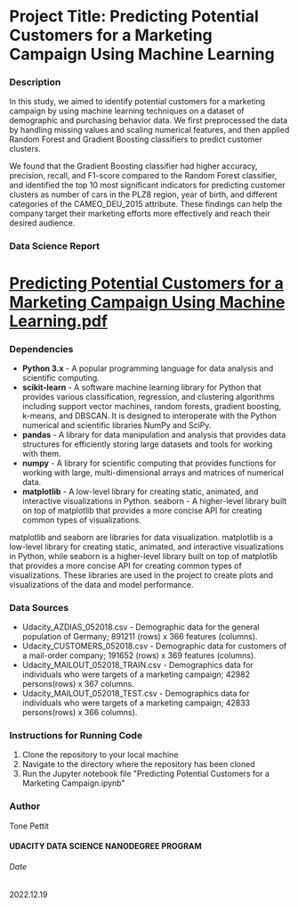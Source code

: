 # Project Title: Predicting Potential Customers for a Marketing Campaign Using Machine Learning

### Description
In this study, we aimed to identify potential customers for a marketing campaign by using machine learning techniques on a dataset of demographic and purchasing behavior data. We first preprocessed the data by handling missing values and scaling numerical features, and then applied Random Forest and Gradient Boosting classifiers to predict customer clusters.

We found that the Gradient Boosting classifier had higher accuracy, precision, recall, and F1-score compared to the Random Forest classifier, and identified the top 10 most significant indicators for predicting customer clusters as number of cars in the PLZ8 region, year of birth, and different categories of the CAMEO_DEU_2015 attribute. These findings can help the company target their marketing efforts more effectively and reach their desired audience.

### Data Science Report
# [Predicting Potential Customers for a Marketing Campaign Using Machine Learning.pdf](https://github.com/brothercast/Udacity-DSNS-Capstone/blob/main/Predicting%20Marketing%20Campaign%20Customers%20using%20Machine%20Learning.pdf)

### Dependencies
- **Python 3.x** - A popular programming language for data analysis and scientific computing.
- **scikit-learn** - A software machine learning library for Python that provides various classification, regression, and clustering algorithms including support vector machines, random forests, gradient boosting, k-means, and DBSCAN. It is designed to interoperate with the Python numerical and scientific libraries NumPy and SciPy.
- **pandas** - A library for data manipulation and analysis that provides data structures for efficiently storing large datasets and tools for working with them.
- **numpy** - A library for scientific computing that provides functions for working with large, multi-dimensional arrays and matrices of numerical data.
- **matplotlib** - A low-level library for creating static, animated, and interactive visualizations in Python.
seaborn - A higher-level library built on top of matplotlib that provides a more concise API for creating common types of visualizations.

matplotlib and seaborn are libraries for data visualization. matplotlib is a low-level library for creating static, animated, and interactive visualizations in Python, while seaborn is a higher-level library built on top of matplotlib that provides a more concise API for creating common types of visualizations. These libraries are used in the project to create plots and visualizations of the data and model performance.

### Data Sources
- Udacity_AZDIAS_052018.csv - Demographic data for the general population of Germany; 891211 (rows) x 366 features (columns).
- Udacity_CUSTOMERS_052018.csv - Demographic data for customers of a mail-order company; 191652 (rows) x 369 features (columns).
- Udacity_MAILOUT_052018_TRAIN.csv - Demographics data for individuals who were targets of a marketing campaign; 42982 persons(rows) x 367 columns.
- Udacity_MAILOUT_052018_TEST.csv - Demographics data for individuals who were targets of a marketing campaign; 42833 persons(rows) x 366 columns).

### Instructions for Running Code
1. Clone the repository to your local machine
2. Navigate to the directory where the repository has been cloned
3. Run the Jupyter notebook file "Predicting Potential Customers for a Marketing Campaign.ipynb"

### Author
Tone Pettit

#### UDACITY DATA SCIENCE NANODEGREE PROGRAM
###### Date
2022.12.19
